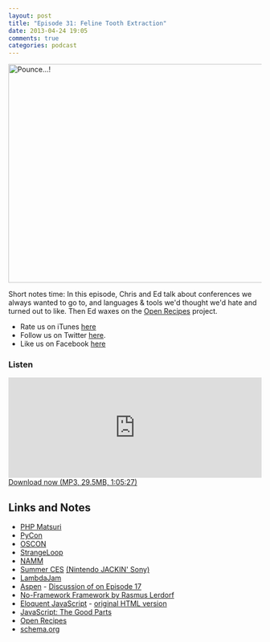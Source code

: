 ```yaml
---
layout: post
title: "Episode 31: Feline Tooth Extraction"
date: 2013-04-24 19:05
comments: true
categories: podcast
---
```


<a href="http://www.flickr.com/photos/left-hand/2289160521/" title="Pounce...! by left-hand, on Flickr"><img src="http://farm4.staticflickr.com/3066/2289160521_df59ae8ce9_z.jpg" width="640" height="436" alt="Pounce...!"></a>

Short notes time: In this episode, Chris and Ed talk about conferences we always wanted to go to, and languages & tools we'd thought we'd hate and turned out to like. Then Ed waxes on the [Open Recipes](http://openrecip.es) project.

* Rate us on iTunes [here](http://itunes.apple.com/us/podcast/dev-hell/id489840699)
* Follow us on Twitter [here](https://twitter.com/dev_hell).
* Like us on Facebook [here](https://www.facebook.com/devhellpodcast)

### Listen

<iframe frameborder='0' height='200px' scrolling='no' seamless src='https://embed.simplecast.com/35290?color=f5f5f5' width='100%'></iframe>
<a href="http://audio.simplecast.com/35290.mp3" rel="enclosure">Download now (MP3, 29.5MB, 1:05:27)</a>

## Links and Notes

* [PHP Matsuri](http://www.phpmatsuri.net/)
* [PyCon](https://us.pycon.org/)
* [OSCON](http://www.oscon.com/)
* [StrangeLoop](https://thestrangeloop.com/)
* [NAMM](http://www.namm.org/)
* [Summer CES](http://articles.chicagotribune.com/1991-06-21/entertainment/9102250047_1_nintendo-16-bit-machine-nec) [(Nintendo JACKIN' Sony)](http://www.edge-online.com/features/making-playstation/)
* [LambdaJam](http://lambdajam.com/)
* [Aspen](http://aspen.io/) - [Discussion of on Episode 17](http://devhell.info/post/2012-07-24/this-show-is-terrible/)
* [No-Framework Framework by Rasmus Lerdorf](http://toys.lerdorf.com/archives/38-The-no-framework-PHP-MVC-framework.html)
* [Eloquent JavaScript](http://www.amazon.com/gp/product/1593272820/ref=as_li_ss_tl?ie=UTF8&camp=1789&creative=390957&creativeASIN=1593272820&linkCode=as2&tag=funkatroncom-20) - [original HTML version](http://eloquentjavascript.net/)
* [JavaScript: The Good Parts](http://www.amazon.com/gp/product/0596517742/ref=as_li_ss_tl?ie=UTF8&camp=1789&creative=390957&creativeASIN=0596517742&linkCode=as2&tag=funkatroncom-20)
* [Open Recipes](http://openrecip.es)
* [schema.org](http://schema.org)

